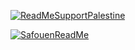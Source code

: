 [![ReadMeSupportPalestine](https://raw.githubusercontent.com/Safouene1/support-palestine-banner/master/banner-support.svg)](https://palestinecampaign.org/)


[![SafouenReadMe](https://user-images.githubusercontent.com/22036449/282266857-3ae562a7-7a6e-4560-a8af-eca88579e67d.png)](https://safouen.substack.com/)
